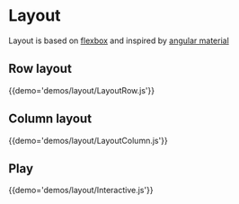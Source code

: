 # Layout

Layout is based on [flexbox](https://developer.mozilla.org/en-US/docs/Web/CSS/CSS_Flexible_Box_Layout/Using_CSS_flexible_boxes) and inspired by [angular material](https://material.angularjs.org/latest/layout/introduction)


## Row layout

{{demo='demos/layout/LayoutRow.js'}}

## Column layout

{{demo='demos/layout/LayoutColumn.js'}}


## Play

{{demo='demos/layout/Interactive.js'}}
